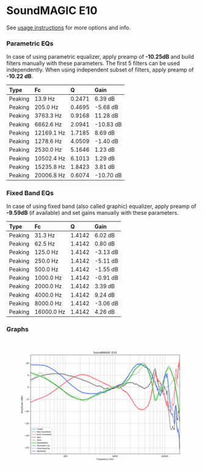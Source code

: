 # SoundMAGIC E10
See [usage instructions](https://github.com/jaakkopasanen/AutoEq#usage) for more options and info.

### Parametric EQs
In case of using parametric equalizer, apply preamp of **-10.25dB** and build filters manually
with these parameters. The first 5 filters can be used independently.
When using independent subset of filters, apply preamp of **-10.22 dB**.

| Type    | Fc         |      Q | Gain      |
|:--------|:-----------|:-------|:----------|
| Peaking | 13.9 Hz    | 0.2471 | 6.39 dB   |
| Peaking | 205.0 Hz   | 0.4695 | -5.68 dB  |
| Peaking | 3763.3 Hz  | 0.9168 | 11.28 dB  |
| Peaking | 6662.6 Hz  | 2.0941 | -10.83 dB |
| Peaking | 12169.1 Hz | 1.7185 | 8.69 dB   |
| Peaking | 1278.6 Hz  | 4.0509 | -1.40 dB  |
| Peaking | 2530.0 Hz  | 5.1646 | 1.23 dB   |
| Peaking | 10502.4 Hz | 6.1013 | 1.29 dB   |
| Peaking | 15235.8 Hz | 1.8423 | 3.81 dB   |
| Peaking | 20006.8 Hz | 0.6074 | -10.70 dB |

### Fixed Band EQs
In case of using fixed band (also called graphic) equalizer, apply preamp of **-9.59dB**
(if available) and set gains manually with these parameters.

| Type    | Fc         |      Q | Gain     |
|:--------|:-----------|:-------|:---------|
| Peaking | 31.3 Hz    | 1.4142 | 6.02 dB  |
| Peaking | 62.5 Hz    | 1.4142 | 0.80 dB  |
| Peaking | 125.0 Hz   | 1.4142 | -3.13 dB |
| Peaking | 250.0 Hz   | 1.4142 | -5.11 dB |
| Peaking | 500.0 Hz   | 1.4142 | -1.55 dB |
| Peaking | 1000.0 Hz  | 1.4142 | -0.91 dB |
| Peaking | 2000.0 Hz  | 1.4142 | 3.39 dB  |
| Peaking | 4000.0 Hz  | 1.4142 | 9.24 dB  |
| Peaking | 8000.0 Hz  | 1.4142 | -3.06 dB |
| Peaking | 16000.0 Hz | 1.4142 | 4.26 dB  |

### Graphs
![](./SoundMAGIC%20E10.png)